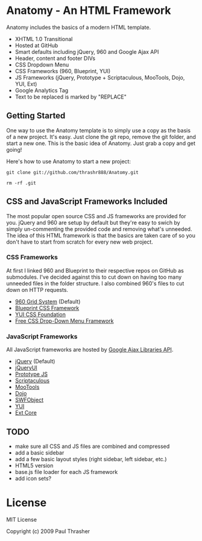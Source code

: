 # Anatomy - An HTML Framework

Anatomy includes the basics of a modern HTML template.

  - XHTML 1.0 Transitional
  - Hosted at GitHub
  - Smart defaults including jQuery, 960 and Google Ajax API
  - Header, content and footer DIVs
  - CSS Dropdown Menu
  - CSS Frameworks (960, Blueprint, YUI)
  - JS Frameworks (jQuery, Prototype + Scriptaculous, MooTools, Dojo, YUI, Ext)
  - Google Analytics Tag
  - Text to be replaced is marked by "REPLACE"

## Getting Started

One way to use the Anatomy template is to simply use a copy as the basis of a new project. It's easy. Just clone the git repo, remove the git folder, and start a new one. This is the basic idea of Anatomy. Just grab a copy and get going!

Here's how to use Anatomy to start a new project:

    git clone git://github.com/thrashr888/Anatomy.git

    rm -rf .git


## CSS and JavaScript Frameworks Included

The most popular open source CSS and JS frameworks are provided for you. jQuery and 960 are setup by default but they're easy to swich by simply un-commenting the provided code and removing what's unneeded. The idea of this HTML framework is that the basics are taken care of so you don't have to start from scratch for every new web project.

### CSS Frameworks

At first I linked 960 and Blueprint to their respective repos on GitHub as submodules. I've decided against this to cut down on having too many unneeded files in the folder structure. I also combined 960's files to cut down on HTTP requests.

- [960 Grid System](http://960.gs) (Default)
- [Blueprint CSS Framework](http://blueprintcss.org)
- [YUI CSS Foundation](http://developer.yahoo.com/yui/base/)
- [Free CSS Drop-Down Menu Framework](http://www.lwis.net/free-css-drop-down-menu)

### JavaScript Frameworks

All JavaScript frameworks are hosted by [Google Ajax Libraries API](http://code.google.com/apis/ajaxlibs/).

- [jQuery](http://jquery.com/) (Default)
- [jQueryUI](http://jqueryui.com/)
- [Prototype JS](http://prototypejs.org/)
- [Scriptaculous](http://script.aculo.us/)
- [MooTools](http://mootools.net/)
- [Dojo](http://www.dojotoolkit.org/)
- [SWFObject](http://code.google.com/p/swfobject/)
- [YUI](http://developer.yahoo.com/yui/)
- [Ext Core](http://www.extjs.com/products/extcore/)


## TODO

- make sure all CSS and JS files are combined and compressed
- add a basic sidebar
- add a few basic layout styles (right sidebar, left sidebar, etc.)
- HTML5 version
- base.js file loader for each JS framework
- add icon sets?

# License

MIT License

Copyright (c) 2009 Paul Thrasher
